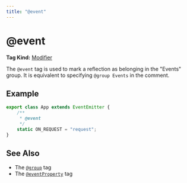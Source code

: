 ```yaml
---
title: "@event"
---
```


# @event

**Tag Kind:** [Modifier](../tags.md#modifier-tags)

The `@event` tag is used to mark a reflection as belonging in the "Events" group.
It is equivalent to specifying `@group Events` in the comment.

## Example

```ts
export class App extends EventEmitter {
    /**
     * @event
     */
    static ON_REQUEST = "request";
}
```

## See Also

-   The [`@group`](group.md) tag
-   The [`@eventProperty`](eventProperty.md) tag
